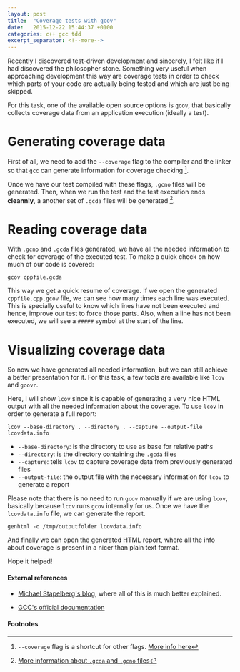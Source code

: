 ```yaml
---
layout: post
title:  "Coverage tests with gcov"
date:   2015-12-22 15:44:37 +0100
categories: c++ gcc tdd
excerpt_separator: <!--more-->
---
```


Recently I discovered test-driven development and sincerely, I felt like if I had discovered the philosopher stone. Something very useful when approaching development this way are coverage tests in order to check which parts of your code are actually being tested and which are just being skipped.

For this task, one of the available open source options is `gcov`, that basically collects coverage data from an application execution (ideally a test).

<!--more-->

# Generating coverage data
First of all, we need to add the `--coverage` flag to the compiler and the linker so that `gcc` can generate information for coverage checking [^1].

[^1]: `--coverage` flag is a shortcut for other flags. [More info here](https://gcc.gnu.org/onlinedocs/gcc/Debugging-Options.html)

Once we have our test compiled with these flags, `.gcno` files will be generated. Then, when we run the test and the test execution ends **cleannly**, a another set of `.gcda` files will be generated [^2].

[^2]: [More information about `.gcda` and `.gcno` files](https://gcc.gnu.org/onlinedocs/gcc-4.1.0/gcc/Gcov-Data-Files.html)

# Reading coverage data

With `.gcno` and `.gcda` files generated, we have all the needed information to check for coverage of the executed test. To make a quick check on how much of our code is covered:

```
gcov cppfile.gcda
```

This way we get a quick resume of coverage. If we open the generated `cppfile.cpp.gcov` file, we can see how many times each line was executed. This is specially useful to know which lines have not been executed and hence, improve our test to force those parts. Also, when a line has not been executed, we will see a `#####` symbol at the start of the line.

# Visualizing coverage data

So now we have generated all needed information, but we can still achieve a better presentation for it. For this task, a few tools are available like `lcov` and `gcovr`.

Here, I will show `lcov` since it is capable of generating a very nice HTML output with all the needed information about the coverage. To use `lcov` in order to generate a full report:

```
lcov --base-directory . --directory . --capture --output-file lcovdata.info
```

* `--base-directory`: is the directory to use as base for relative paths
* `--directory`: is the directory containing the `.gcda` files
* `--capture`: tells `lcov` to capture coverage data from previously generated files
* `--output-file`: the output file with the necessary information for `lcov` to generate a report

Please note that there is no need to run `gcov` manually if we are using `lcov`, basically because `lcov` runs `gcov` internally for us. Once we have the `lcovdata.info` file, we can generate the report.

```
genhtml -o /tmp/outputfolder lcovdata.info
```

And finally we can open the generated HTML report, where all the info about coverage is present in a nicer than plain text format.

Hope it helped!

#### External references

* [Michael Stapelberg's blog](http://michael.stapelberg.de/Artikel/code_coverage_with_lcov/), where all of this is much better explained.

* [GCC's official documentation](https://gcc.gnu.org/onlinedocs/gcc-3.2/gcc/Invoking-Gcov.html)

#### Footnotes

